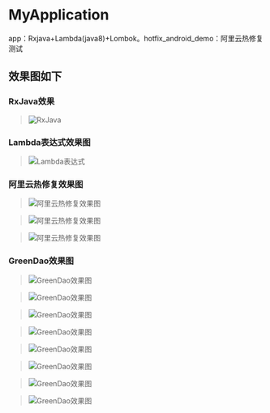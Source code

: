 # MyApplication
app：Rxjava+Lambda(java8)+Lombok。hotfix_android_demo：阿里云热修复测试

## 效果图如下

### RxJava效果
>![RxJava](doc/pic_rxjava.png)

### Lambda表达式效果图
>![Lambda表达式](doc/pic_lambda.png)

### 阿里云热修复效果图

>![阿里云热修复效果图](doc/pic_hotfix_alibaba.png)

>![阿里云热修复效果图](doc/pic_hotfixapp_homeac_mix.jpg)

>![阿里云热修复效果图](doc/pic_hotfixapp_restestac_mix.jpg)

### GreenDao效果图
>![GreenDao效果图](doc/pic_greendao_student.jpg)

>![GreenDao效果图](doc/pic_greendao_message.jpg)

>![GreenDao效果图](doc/pic_greendao_recomdroute.jpg)

>![GreenDao效果图](doc/pic_greendao_remid1.jpg)

>![GreenDao效果图](doc/pic_green_dao_remind2.jpg)

>![GreenDao效果图](doc/pic_greendao_jsonlist.jpg)

>![GreenDao效果图](doc/pic_greendao_jsonstr.jpg)

>![GreenDao效果图](doc/pic_greendao_error.png)
